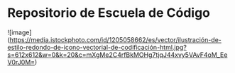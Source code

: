 # Repositorio de Escuela de Código
![image] (https://media.istockphoto.com/id/1205058662/es/vector/ilustración-de-estilo-redondo-de-icono-vectorial-de-codificación-html.jpg?s=612x612&w=0&k=20&c=mXgMe2C4rfBkMOHg7tjqJ44xvy5VAvF4oM_EeV0rJ0M=)
